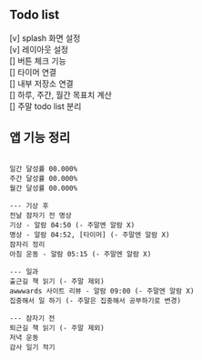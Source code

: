 ## Todo list

[v] splash 화면 설정  
[v] 레이아웃 설정  
[] 버튼 체크 기능  
[] 타이머 연결  
[] 내부 저장소 연결  
[] 하루, 주간, 월간 목표치 계산  
[] 주말 todo list 분리

## 앱 기능 정리

```

일간 달성률 00.000%
주간 달성률 00.000%
월간 달성률 00.000%

--- 기상 후
전날 잠자기 전 명상
기상 - 알람 04:50 (- 주말엔 알람 X)
명상 - 알람 04:52, [타이머] (- 주말엔 알람 X)
잠자리 정리
아침 운동 - 알람 05:15 (- 주말엔 알람 X)

--- 일과
출근길 책 읽기 (- 주말 제외)
awwwards 사이트 리뷰 - 알람 09:00 (- 주말엔 알람 X)
집중해서 일 하기 (- 주말은 집중해서 공부하기로 변경)

--- 잠자기 전
퇴근길 책 읽기 (- 주말 제외)
저녁 운동
감사 일기 적기

```
